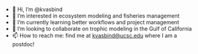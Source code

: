 - 👋 Hi, I’m @kvasbind
- 👀 I’m interested in ecosystem modeling and fisheries management 
- 🌱 I’m currently learning better workflows and project management
- 💞️ I’m looking to collaborate on trophic modeling in the Gulf of California
- 📫 How to reach me: find me at kvasbind@ucsc.edu where I am a postdoc! 

<!---
kvasbind/kvasbind is a ✨ special ✨ repository because its `README.md` (this file) appears on your GitHub profile.
You can click the Preview link to take a look at your changes.
--->

